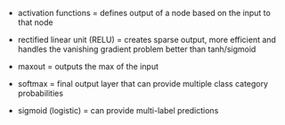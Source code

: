 - activation functions = defines output of a node based on the input to that node

- rectified linear unit (RELU) = creates sparse output, more efficient and handles the vanishing gradient problem better than tanh/sigmoid
- maxout = outputs the max of the input
- softmax = final output layer that can provide multiple class category probabilities 
- sigmoid (logistic) = can provide multi-label predictions